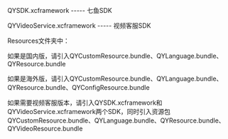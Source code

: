 QYSDK.xcframework    -----  七鱼SDK

QYVideoService.xcframework  -----  视频客服SDK

Resources文件夹中：

如果是国内版，请引入QYCustomResource.bundle、QYLanguage.bundle、QYResource.bundle

如果是海外版，请引入QYCustomResource.bundle、QYLanguage.bundle、QYResource.bundle、QYConfigResource.bundle

如果需要视频客服版本，请引入QYSDK.xcframework和QYVideoService.xcframework两个SDK，同时引入资源包QYCustomResource.bundle、QYLanguage.bundle、QYResource.bundle、QYVideoResource.bundle